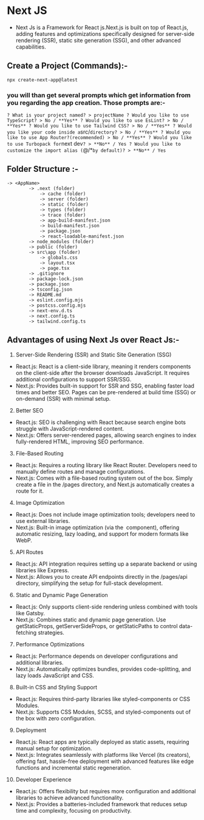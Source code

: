 # Next JS
- Next Js is a Framework for React js.Next.js is built on top of React.js, adding features and optimizations specifically designed for server-side rendering (SSR), static site generation (SSG), and other advanced capabilities.

## Create a Project (Commands):-
```
npx create-next-app@latest
```
### you will than get several prompts which get information from you regarding the app creation. Those prompts are:-
`
? What is your project named? > projectName
? Would you like to use TypeScript? > No / **Yes**
? Would you like to use EsLint? > No / **Yes**
? Would you like to use Tailwind CSS? > No / **Yes**
? Would you like your code inside a `src/` directory? > No / **Yes**
? Would you like to use App Router?(recommended) > No / **Yes**
? Would you like to use Turbopack for `next dev`? > **No** / Yes
? Would you like to customize the import alias (`@/*` by default)? > **No** / Yes
`


## Folder Structure :-
```
-> <AppName>
        -> .next (folder)
            -> cache (folder)
            -> server (folder)
            -> static (folder)
            -> types (folder)
            -> trace (folder)
            -> app-build-manifest.json
            -> build-manifest.json
            -> package.json
            -> react-loadable-manifest.json
        -> node_modules (folder)
        -> public (folder)
        -> src\app (folder)
            -> globals.css
            -> layout.tsx
            -> page.tsx
        -> .gitignore
        -> package-lock.json
        -> package.json
        -> tsconfig.json
        -> README.md
        -> eslint.config.mjs
        -> postcss.config.mjs
        -> next-env.d.ts
        -> next.config.ts
        -> tailwind.config.ts
```


## Advantages of using Next Js over React Js:-

1. Server-Side Rendering (SSR) and Static Site Generation (SSG)
- React.js: React is a client-side library, meaning it renders components on the client-side after the browser downloads JavaScript. It requires additional configurations to support SSR/SSG.
- Next.js: Provides built-in support for SSR and SSG, enabling faster load times and better SEO. Pages can be pre-rendered at build time (SSG) or on-demand (SSR) with minimal setup.

2. Better SEO
- React.js: SEO is challenging with React because search engine bots struggle with JavaScript-rendered content.
- Next.js: Offers server-rendered pages, allowing search engines to index fully-rendered HTML, improving SEO performance.

3. File-Based Routing
- React.js: Requires a routing library like React Router. Developers need to manually define routes and manage configurations.
- Next.js: Comes with a file-based routing system out of the box. Simply create a file in the /pages directory, and Next.js automatically creates a route for it.

4. Image Optimization
- React.js: Does not include image optimization tools; developers need to use external libraries.
- Next.js: Built-in image optimization (via the <Image /> component), offering automatic resizing, lazy loading, and support for modern formats like WebP.

5. API Routes
- React.js: API integration requires setting up a separate backend or using libraries like Express.
- Next.js: Allows you to create API endpoints directly in the /pages/api directory, simplifying the setup for full-stack development.

6. Static and Dynamic Page Generation
- React.js: Only supports client-side rendering unless combined with tools like Gatsby.
- Next.js: Combines static and dynamic page generation. Use getStaticProps, getServerSideProps, or getStaticPaths to control data-fetching strategies.

7. Performance Optimizations
- React.js: Performance depends on developer configurations and additional libraries.
- Next.js: Automatically optimizes bundles, provides code-splitting, and lazy loads JavaScript and CSS.

8. Built-in CSS and Styling Support
- React.js: Requires third-party libraries like styled-components or CSS Modules.
- Next.js: Supports CSS Modules, SCSS, and styled-components out of the box with zero configuration.

9. Deployment
- React.js: React apps are typically deployed as static assets, requiring manual setup for optimization.
- Next.js: Integrates seamlessly with platforms like Vercel (its creators), offering fast, hassle-free deployment with advanced features like edge functions and incremental static regeneration.

10. Developer Experience
- React.js: Offers flexibility but requires more configuration and additional libraries to achieve advanced functionality.
- Next.js: Provides a batteries-included framework that reduces setup time and complexity, focusing on productivity.
